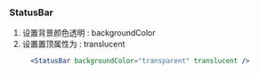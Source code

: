 ### StatusBar

1. 设置背景颜色透明 : backgroundColor
2. 设置置顶属性为 : translucent
   ```jsx
     <StatusBar backgroundColor="transparent" translucent />
   ```
